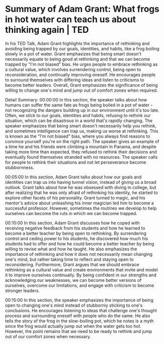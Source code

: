 # Summary of Adam Grant: What frogs in hot water can teach us about thinking again | TED

In his TED Talk, Adam Grant highlights the importance of rethinking and avoiding being trapped by our goals, identities, and habits, like a frog boiling slowly in a pot of water. Grant emphasizes that being smart doesn't necessarily equate to being good at rethinking and that we can become trapped by "I'm not biased" bias. He urges people to embrace rethinking as a cultural value, which involves surrendering control, being open to reconsideration, and continually improving oneself. He encourages people to surround themselves with differing ideas and listen to criticisms to become better leaders. Overall, Grant emphasizes the significance of being willing to change one's mind and jump out of comfort zones when required.

Detail Summary: 
00:00:00
In this section, the speaker talks about how humans can suffer the same fate as frogs being boiled in a pot of water - not recognizing the dangers building up in our environment until it's too late. Often, we stick to our goals, identities and habits, refusing to rethink our situation, which can be disastrous in a world that's rapidly changing. The speaker emphasizes that being smart doesn't necessarily help you rethink, and sometimes intelligence can trap us, making us worse at rethinking. This is known as the "I'm not biased" bias, where you always find reasons to convince yourself you're on the right path. The speaker gives an example of a time he and his friends were climbing a mountain in Panama, and despite taking more time than expected, they refused to rethink their decisions and eventually found themselves stranded with no resources. The speaker calls for people to rethink their situations and not let perseverance become stubbornness.

00:05:00
In this section, Adam Grant talks about how our goals and identities can trap us into having tunnel vision, instead of giving us a broad outlook. Grant talks about how he was obsessed with diving in college, but after realizing that he was only afraid of rethinking his identity, he started to explore other facets of his personality. Grant turned to magic, and his mentor's advice about unleashing his inner magician led him to become a successful professor. However, sometimes the routines we develop to help ourselves can become the ruts in which we can become trapped.

00:10:00
In this section, Adam Grant discusses how he coped with receiving negative feedback from his students and how he learned to become a better teacher by being open to rethinking. By surrendering control and ceding power to his students, he discovered how much his students had to offer and how he could become a better teacher by being willing to revise what and how he taught. He also emphasizes the importance of rethinking and how it does not necessarily mean changing one's mind, but rather taking time to reflect and staying open to reconsidering. Furthermore, Grant argues that we should embrace rethinking as a cultural value and create environments that invite and model it to improve ourselves continually. By being confident in our strengths and acknowledging our weaknesses, we can become better versions of ourselves, overcome our limitations, and engage with criticism to become stronger leaders.

00:15:00
In this section, the speaker emphasizes the importance of being open to changing one's mind instead of stubbornly sticking to one's conclusions. He encourages listening to ideas that challenge one's thought process and surrounding oneself with people who do the same. He also tells the story of the frog in the slow-boiling pot, which he notes is a myth since the frog would actually jump out when the water gets too hot. However, the point remains that we need to be ready to rethink and jump out of our comfort zones when necessary.

